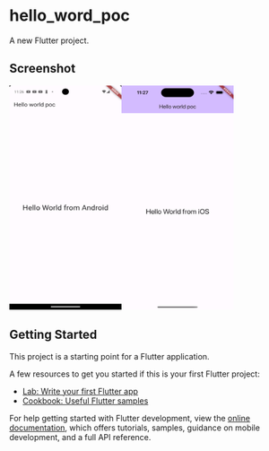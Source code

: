 # hello_word_poc

A new Flutter project.

## Screenshot
<tr>
    <td><img align="left" src="https://github.com/iamEtornam/hello_word_poc/blob/main/screenshots/art_1.png" width="200" height="400"/></td>
    <td><img src="https://github.com/iamEtornam/hello_word_poc/blob/main/screenshots/art_2.png" width="200" height="400"/></td> 
</tr>
</br>

## Getting Started

This project is a starting point for a Flutter application.

A few resources to get you started if this is your first Flutter project:

- [Lab: Write your first Flutter app](https://docs.flutter.dev/get-started/codelab)
- [Cookbook: Useful Flutter samples](https://docs.flutter.dev/cookbook)

For help getting started with Flutter development, view the
[online documentation](https://docs.flutter.dev/), which offers tutorials,
samples, guidance on mobile development, and a full API reference.
